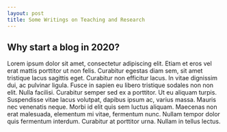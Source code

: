 ```yaml
---
layout: post
title: Some Writings on Teaching and Research
---
```


## Why start a blog in 2020?

Lorem ipsum dolor sit amet, consectetur adipiscing elit. Etiam et eros vel erat mattis porttitor ut non felis. Curabitur egestas diam sem, sit amet tristique lacus sagittis eget. Curabitur non efficitur lacus. In vitae dignissim dui, ac pulvinar ligula. Fusce in sapien eu libero tristique sodales non non elit. Nulla facilisi. Curabitur semper sed ex a porttitor. Ut eu aliquam turpis. Suspendisse vitae lacus volutpat, dapibus ipsum ac, varius massa. Mauris nec venenatis neque. Morbi id elit quis sem luctus aliquam. Maecenas non erat malesuada, elementum mi vitae, fermentum nunc. Nullam tempor dolor quis fermentum interdum. Curabitur at porttitor urna. Nullam in tellus lectus.